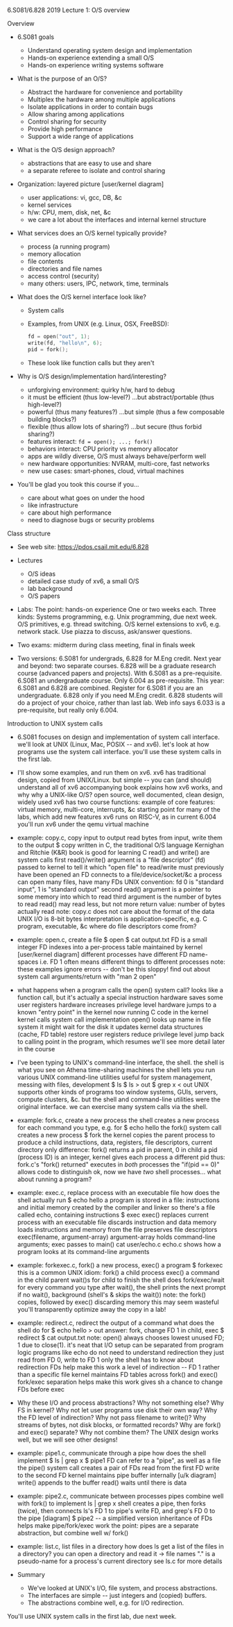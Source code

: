 6.S081/6.828 2019 Lecture 1: O/S overview

Overview

* 6.S081 goals
  * Understand operating system design and implementation
  * Hands-on experience extending a small O/S
  * Hands-on experience writing systems software

* What is the purpose of an O/S?
  * Abstract the hardware for convenience and portability
  * Multiplex the hardware among multiple applications
  * Isolate applications in order to contain bugs
  * Allow sharing among applications
  * Control sharing for security
  * Provide high performance
  * Support a wide range of applications

* What is the O/S design approach?
  * abstractions that are easy to use and share
  * a separate referee to isolate and control sharing

* Organization: layered picture
  [user/kernel diagram]
  - user applications: vi, gcc, DB, &c
  - kernel services
  - h/w: CPU, mem, disk, net, &c
  * we care a lot about the interfaces and internal kernel structure

* What services does an O/S kernel typically provide?
  * process (a running program)
  * memory allocation
  * file contents
  * directories and file names
  * access control (security)
  * many others: users, IPC, network, time, terminals

* What does the O/S kernel interface look like?
  * System calls
  * Examples, from UNIX (e.g. Linux, OSX, FreeBSD):

       ```c
       fd = open("out", 1);
       write(fd, "hello\n", 6);
     pid = fork();
       ```

  * These look like function calls but they aren't 
  
* Why is O/S design/implementation hard/interesting?
  * unforgiving environment: quirky h/w, hard to debug
  * it must be efficient (thus low-level?)
	...but abstract/portable (thus high-level?)
  * powerful (thus many features?)
	...but simple (thus a few composable building blocks?)
  * flexible (thus allow lots of sharing?)
        ...but secure (thus forbid sharing?)
  * features interact: `fd = open(); ...; fork()`
  * behaviors interact: CPU priority vs memory allocator
  * apps are wildly diverse, O/S must always behave/perform well
  * new hardware opportunities: NVRAM, multi-core, fast networks
  * new use cases: smart-phones, cloud, virtual machines

* You'll be glad you took this course if you...
  * care about what goes on under the hood
  * like infrastructure
  * care about high performance
  * need to diagnose bugs or security problems

Class structure

* See web site: https://pdos.csail.mit.edu/6.828

* Lectures
  * O/S ideas
  * detailed case study of xv6, a small O/S
  * lab background
  * O/S papers

* Labs: 
  The point: hands-on experience
  One or two weeks each.
  Three kinds:
    Systems programming, e.g. Unix programming, due next week.
    O/S primitives, e.g. thread switching.
    O/S kernel extensions to xv6, e.g. network stack.
  Use piazza to discuss, ask/answer questions.

* Two exams: midterm during class meeting, final in finals week

* Two versions: 6.S081 for undergrads, 6.828 for M.Eng credit.
  Next year and beyond: two separate courses.
    6.828 will be a graduate research course (advanced papers and projects).
      With 6.S081 as a pre-requisite.
    6.S081 an undergraduate course.
      Only 6.004 as pre-requisite.
  This year: 6.S081 and 6.828 are combined.
    Register for 6.S081 if you are an undergraduate.
    6.828 only if you need M.Eng credit.
      6.828 students will do a project of your choice, rather than last lab.
    Web info says 6.033 is a pre-requisite, but really only 6.004.

Introduction to UNIX system calls

* 6.S081 focuses on design and implementation of system call interface.
  we'll look at UNIX (Linux, Mac, POSIX -- and xv6).
  let's look at how programs use the system call interface.
  you'll use these system calls in the first lab.

* I'll show some examples, and run them on xv6.
  xv6 has traditional design, copied from UNIX/Linux.
  but simple -- you can (and should) understand all of xv6
    accompanying book explains how xv6 works, and why
  why a UNIX-like O/S?
    open source, well documented, clean design, widely used
  xv6 has two course functions:
    example of core features: virtual memory, multi-core, interrupts, &c
    starting point for many of the labs, which add new features
  xv6 runs on RISC-V, as in current 6.004
  you'll run xv6 under the qemu virtual machine

* example: copy.c, copy input to output
  read bytes from input, write them to the output
  $ copy
  written in C, the traditional O/S language
    Kernighan and Ritchie (K&R) book is good for learning C
  read() and write() are system calls
  first read()/write() argument is a "file descriptor" (fd)
    passed to kernel to tell it which "open file" to read/write
    must previously have been opened
    an FD connects to a file/device/socket/&c
    a process can open many files, have many FDs
    UNIX convention: fd 0 is "standard input", 1 is "standard output"
  second read() argument is a pointer to some memory into which to read
  third argument is the number of bytes to read
    read() may read less, but not more
  return value: number of bytes actually read
  note: copy.c does not care about the format of the data
    UNIX I/O is 8-bit bytes
    interpretation is application-specific, e.g. C program, executable, &c
  where do file descriptors come from?

* example: open.c, create a file
  $ open
  $ cat output.txt
  FD is a small integer
  FD indexes into a per-process table maintained by kernel
  [user/kernel diagram]
  different processes have different FD name-spaces
    i.e. FD 1 often means different things to different processes
  note: these examples ignore errors -- don't be this sloppy!
    find out about system call arguments/return with "man 2 open"

* what happens when a program calls the open() system call?
  looks like a function call, but it's actually a special instruction
  hardware saves some user registers
  hardware increases privilege level
  hardware jumps to a known "entry point" in the kernel
  now running C code in the kernel
  kernel calls system call implementation
    open() looks up name in file system
    it might wait for the disk
    it updates kernel data structures (cache, FD table)
  restore user registers
  reduce privilege level
  jump back to calling point in the program, which resumes
  we'll see more detail later in the course

* I've been typing to UNIX's command-line interface, the shell.
  the shell is what you see on Athena time-sharing machines
  the shell lets you run various UNIX command-line utilities
    useful for system management, messing with files, development
    $ ls
    $ ls > out
    $ grep x < out
  UNIX supports other kinds of programs too
    window systems, GUIs, servers, compute clusters, &c.
  but the shell and command-line utilities were the original interface.
  we can exercise many system calls via the shell.

* example: fork.c, create a new process
  the shell creates a new process for each command you type, e.g. for
    $ echo hello
  the fork() system call creates a new process
    $ fork
  the kernel copies the parent process to produce a child
    instructions, data, registers, file descriptors, current directory
  only difference: fork() returns a pid in parent, 0 in child
  a pid (process ID) is an integer, kernel gives each process a different pid
  thus:
    fork.c's "fork() returned" executes in *both* processes
    the "if(pid == 0)" allows code to distinguish
  ok, now we have *two* shell processes...
    what about running a program?

* example: exec.c, replace process with an executable file
  how does the shell actually run
    $ echo hello
  a program is stored in a file: instructions and initial memory
    created by the compiler and linker
  so there's a file called echo, containing instructions
  $ exec
  exec() replaces current process with an executable file
    discards instruction and data memory
    loads instructions and memory from the file
    preserves file descriptors
  exec(filename, argument-array)
    argument-array holds command-line arguments; exec passes to main()
    cat user/echo.c
    echo.c shows how a program looks at its command-line arguments

* example: forkexec.c, fork() a new process, exec() a program
  $ forkexec
  this is a common UNIX idiom:
    fork() a child process
    exec() a command in the child
    parent wait()s for child to finish
  the shell does fork/exec/wait for every command you type
    after wait(), the shell prints the next prompt
    if no wait(), background (shell's & skips the wait())
  note: the fork() copies, followed by exec() discarding memory
    this may seem wasteful
    you'll transparently optimize away the copy in a lab!

* example: redirect.c, redirect the output of a command
  what does the shell do for
    $ echo hello > out
  answer: fork, change FD 1 in child, exec
  $ redirect
  $ cat output.txt
  note: open() always chooses lowest unused FD; 1 due to close(1).
  it's neat that I/O setup can be separated from program logic
    programs like echo do not need to understand redirection
      they just read from FD 0, write to FD 1
    only the shell has to know about redirection
  FDs help make this work
    a level of indirection -- FD 1 rather than a specific file
    kernel maintains FD tables across fork() and exec()
  fork/exec separation helps make this work
    gives sh a chance to change FDs before exec

* Why these I/O and process abstractions?
  Why not something else?
  Why FS in kernel? Why not let user programs use disk their own way?
  Why the FD level of indirection? Why not pass filename to write()?
  Why streams of bytes, not disk blocks, or formatted records?
  Why are fork() and exec() separate? Why not combine them?
  The UNIX design works well, but we will see other designs!

* example: pipe1.c, communicate through a pipe
  how does the shell implement
    $ ls | grep x
  $ pipe1
  FD can refer to a "pipe", as well as a file
  the pipe() system call creates a pair of FDs
    read from the first FD
    write to the second FD
  kernel maintains pipe buffer internally
    [u/k diagram]
    write() appends to the buffer
    read() waits until there is data

* example: pipe2.c, communicate between processes
  pipes combine well with fork() to implement ls | grep x
    shell creates a pipe,
    then forks (twice),
    then connects ls's FD 1 to pipe's write FD,
    and grep's FD 0 to the pipe
    [diagram]
  $ pipe2 -- a simplified version
  inheritance of FDs helps make pipe/fork/exec work
  the point: pipes are a separate abstraction, but combine well w/ fork()

* example: list.c, list files in a directory
  how does ls get a list of the files in a directory?
  you can open a directory and read it -> file names
  "." is a pseudo-name for a process's current directory
  see ls.c for more details

* Summary
  * We've looked at UNIX's I/O, file system, and process abstractions.
  * The interfaces are simple -- just integers and (copied) buffers.
  * The abstractions combine well, e.g. for I/O redirection.

You'll use UNIX system calls in the first lab, due next week.
